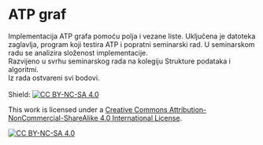 # ATP graf
Implementacija ATP grafa pomoću polja i vezane liste. Uključena je datoteka zaglavlja, program koji testira ATP i popratni seminarski rad. U seminarskom radu se analizira složenost implementacije.<br>
Razvijeno u svrhu seminarskog rada na kolegiju Strukture podataka i algoritmi. <br>
Iz rada ostvareni svi bodovi.
<br><br>
Shield: [![CC BY-NC-SA 4.0][cc-by-nc-sa-shield]][cc-by-nc-sa]

This work is licensed under a
[Creative Commons Attribution-NonCommercial-ShareAlike 4.0 International License][cc-by-nc-sa].

[![CC BY-NC-SA 4.0][cc-by-nc-sa-image]][cc-by-nc-sa]

[cc-by-nc-sa]: http://creativecommons.org/licenses/by-nc-sa/4.0/
[cc-by-nc-sa-image]: https://licensebuttons.net/l/by-nc-sa/4.0/88x31.png
[cc-by-nc-sa-shield]: https://img.shields.io/badge/License-CC%20BY--NC--SA%204.0-lightgrey.svg
